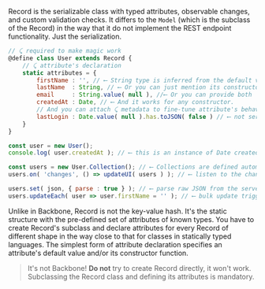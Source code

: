 Record is the serializable class with typed attributes, observable changes, and custom validation checks.
It differs to the `Model` (which is the subclass of the Record) in the way that it do not implement
the REST endpoint functionality. Just the serialization.

```javascript
// ⤹ required to make magic work  
@define class User extends Record {
    // ⤹ attribute's declaration
    static attributes = {
        firstName : '', // ⟵ String type is inferred from the default value
        lastName  : String, // ⟵ Or you can just mention its constructor
        email     : String.value( null ), //⟵ Or you can provide both
        createdAt : Date, // ⟵ And it works for any constructor.
        // And you can attach ⤹ metadata to fine-tune attribute's behavior
        lastLogin : Date.value( null ).has.toJSON( false ) // ⟵ not serializable
    }
}

const user = new User();
console.log( user.createdAt ); // ⟵ this is an instance of Date created for you.

const users = new User.Collection(); // ⟵ Collections are defined automatically. 
users.on( 'changes', () => updateUI( users ) ); // ⟵ listen to the changes.

users.set( json, { parse : true } ); // ⟵ parse raw JSON from the server.
users.updateEach( user => user.firstName = '' ); // ⟵ bulk update triggering 'changes' once
```

Unlike in Backbone, Record is not the key-value hash. It's the static structure with the pre-defined
 set of attributes of known types. You have to create Record's subclass and declare attributes for every 
 Record of different shape in the way close to that for classes in statically typed languages. 
 The simplest form of attribute declaration specifies an attribute's default value and/or 
 its constructor function.
 
> It's not Backbone! <b>Do not</b> try to create Record directly, it won't work. Subclassing the Record class and defining its attributes is mandatory.
